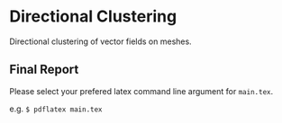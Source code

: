 # Directional Clustering

Directional clustering of vector fields on meshes.

## Final Report

Please select your prefered latex command line argument for `main.tex`.

e.g. `$ pdflatex main.tex`
